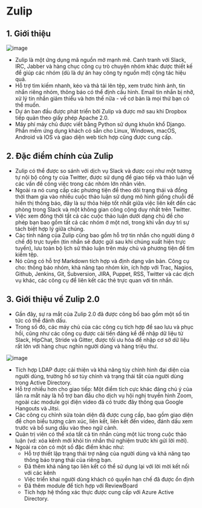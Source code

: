 # Zulip
## 1. Giới thiệu

![image](https://user-images.githubusercontent.com/92511177/137301270-ee860cae-5441-4aa9-adc1-3b00fdd8d5ea.png)

- Zulip là một ứng dụng mã nguồn mở mạnh mẽ. Canh tranh với Slack, IRC, Jabber và hàng chục công cụ trò chuyện nhóm khác được thiết kế để giúp các nhóm (dù là dự án hay công ty nguồn mở) cộng tác hiệu quả.
- Hỗ trợ tìm kiếm nhanh, kéo và thả tải lên tệp, xem trước hình ảnh, tin nhắn riêng nhóm, thông báo có thể định cấu hình. Email tin nhắn bị nhỡ, xử lý tin nhắn giảm thiểu và hơn thế nữa - về cơ bản là mọi thứ bạn có thể muốn.
- Dự án ban đầu được phát triển bởi Zulip và được mở sau khi Dropbox tiếp quản theo giấy phép Apache 2.0.
- Máy phí máy chủ được viết bằng Python sử dụng khuôn khổ Django. Phần mềm ứng dụng khách có sẵn cho Linux, Windows, macOS, Android và IOS và giao diện web tích hợp cũng được cung cấp.

## 2. Đặc điểm chính của Zulip
- Zulip có thể được so sánh với dịch vụ Slack và được coi như một tương tự nội bộ công ty của Twitter, được sử dụng để giao tiếp và thảo luận về các vấn đề công việc trong các nhóm lớn nhân viên.
- Ngoài ra nó cung cấp các phương tiện để theo dõi trạng thái và đồng thời tham gia vào nhiều cuộc thảo luận sử dụng mô hình giống chuỗi để hiển thị thông báo, đây là sự thỏa hiệp tốt nhất giữa việc liên kết đến các phòng trong Slack và một không gian công cộng duy nhất trên Twitter.
- Việc xem đồng thời tất cả các cuộc thảo luận dưới dạng chủ đề cho phép bạn bao gồm tất cả các nhóm ở một nơi, trong khi vẫn duy trì sự tách biệt hợp lý giữa chúng.
- Các tính năng của Zulip cũng bao gồm hỗ trợ tin nhắn cho người dùng ở chế độ trực tuyến (tin nhắn sẽ được gửi sau khi chúng xuất hiện trực tuyến), lưu toàn bộ lịch sử thảo luận trên máy chủ và phương tiện để tìm kiếm tệp.
- Nó cũng có hỗ trợ Markdown tích hợp và định dạng văn bản. Công cụ cho: thông báo nhóm, khả năng tạo nhóm kín, ích hợp với Trac, Nagios, Github, Jenkins, Git, Subversion, JIRA, Puppet, RSS, Twitter và các dịch vụ khác, các công cụ để liên kết các thẻ trực quan với tin nhắn. 

## 3. Giới thiệu về Zulip 2.0
- Gần đây, sự ra mắt của Zulip 2.0 đã được công bố bao gồm một số tin tức có thể đánh dấu.
- Trong số đó, các máy chủ của các công cụ tích hợp để sao lưu và phục hồi, cũng như các công cụ được cải tiến đáng kể để nhập dữ liệu từ Slack, HipChat, Stride và Gitter, được tối ưu hóa để nhập cơ sở dữ liệu rất lớn với hàng chục nghìn người dùng và hàng triệu thư.

![image](https://user-images.githubusercontent.com/92511177/137301432-abc25354-0ea8-4765-acbb-50cdce42cc00.png)

- Tích hợp LDAP được cải thiện và khả năng tùy chỉnh hình đại diện của người dùng, trường hồ sơ tùy chỉnh và trạng thái tắt của người dùng trong Active Directory.
- Hỗ trợ nhiều hơn cho giao tiếp: Một điểm tích cực khác đáng chú ý của lần ra mắt này là hỗ trợ ban đầu cho dịch vụ hội nghị truyền hình Zoom, ngoài các module gọi điện video đã có trước đây thông qua Google Hangouts và Jitsi.
- Các công cụ chỉnh sửa toàn diện đã được cung cấp, bao gồm giao diện để chọn biểu tượng cảm xúc, liên kết, liên kết đến video, đánh dấu xem trước và bổ sung dầu vào theo ngữ cảnh.
- Quản trị viên có thể xóa tất cả tin nhắn cùng một lúc trong cuộc thảo luận (vd: xóa kênh mới khỏi tin nhắn thử nghiệm trước khi gửi lời mời).
- Ngoài ra còn có một số đặc điểm khác như:
  - Hỗ trợ thiết lập trạng thái trợ năng của người dùng và khả năng tạo thông báo trạng thái của riêng bạn.
  - Đã thêm khả năng tạo liên kết có thể sử dụng lại với lời mời kết nối với các kênh
  - Việc triển khai người dùng khách có quyền hạn chế đã được ổn định
  - Đã thêm module để tích hợp với ReviewBoard
  - Tích hợp hệ thống xác thực được cung cấp với Azure Active Directory.
